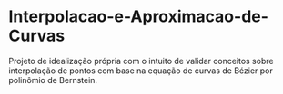 # Interpolacao-e-Aproximacao-de-Curvas
Projeto de idealização própria com o intuito de validar conceitos sobre interpolação de pontos com base na equação de curvas de Bézier por polinômio de Bernstein.
